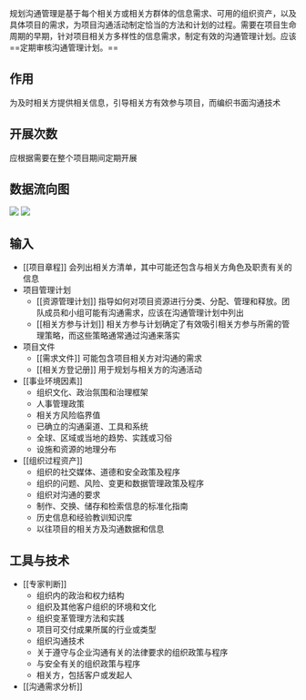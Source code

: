 规划沟通管理是基于每个相关方或相关方群体的信息需求、可用的组织资产，以及具体项目的需求，为项目沟通活动制定恰当的方法和计划的过程。需要在项目生命周期的早期，针对项目相关方多样性的信息需求，制定有效的沟通管理计划。应该==定期审核沟通管理计划。==

## 作用
为及时相关方提供相关信息，引导相关方有效参与项目，而编织书面沟通技术

## 开展次数
应根据需要在整个项目期间定期开展

## 数据流向图
![](https://raw.githubusercontent.com/a812305914/PMP/main/img/202210161433918.png)
![](https://raw.githubusercontent.com/a812305914/PMP/main/img/202210161433442.png)

## 输入
+ [[项目章程]] 会列出相关方清单，其中可能还包含与相关方角色及职责有关的信息
+ 项目管理计划
	+ [[资源管理计划]] 指导如何对项目资源进行分类、分配、管理和释放。团队成员和小组可能有沟通需求，应该在沟通管理计划中列出
	+ [[相关方参与计划]] 相关方参与计划确定了有效吸引相关方参与所需的管理策略，而这些策略通常通过沟通来落实
+ 项目文件
	+ [[需求文件]] 可能包含项目相关方对沟通的需求
	+ [[相关方登记册]] 用于规划与相关方的沟通活动
+ [[事业环境因素]]
	+ 组织文化、政治氛围和治理框架
	+ 人事管理政策
	+ 相关方风险临界值
	+ 已确立的沟通渠道、工具和系统
	+ 全球、区域或当地的趋势、实践或习俗
	+ 设施和资源的地理分布
+ [[组织过程资产]]
	+ 组织的社交媒体、道德和安全政策及程序
	+ 组织的问题、风险、变更和数据管理政策及程序
	+ 组织对沟通的要求
	+ 制作、交换、储存和检索信息的标准化指南
	+ 历史信息和经验教训知识库
	+ 以往项目的相关方及沟通数据和信息

## 工具与技术
+ [[专家判断]]
	+ 组织内的政治和权力结构
	+ 组织及其他客户组织的环境和文化
	+ 组织变革管理方法和实践
	+ 项目可交付成果所属的行业或类型
	+ 组织沟通技术
	+ 关于遵守与企业沟通有关的法律要求的组织政策与程序
	+ 与安全有关的组织政策与程序
	+ 相关方，包括客户或发起人
+ [[沟通需求分析]]